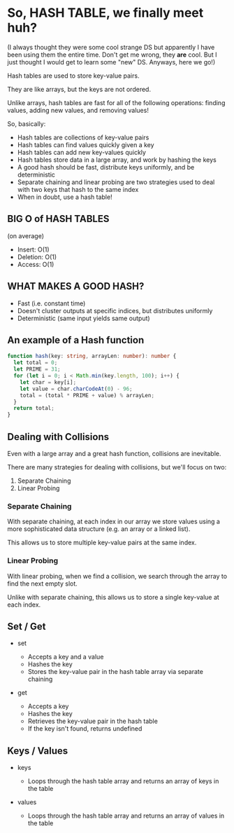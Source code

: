 # So, HASH TABLE, we finally meet huh?

(I always thought they were some cool strange DS but apparently I have been using them the entire time. Don't get me wrong, they **are** cool. But I just thought I would get to learn some "new" DS. Anyways, here we go!)

Hash tables are used to store key-value pairs.

They are like arrays, but the keys are not ordered.

Unlike arrays, hash tables are fast for all of the following operations: finding values, adding new values, and removing values!

So, basically:

- Hash tables are collections of key-value pairs
- Hash tables can find values quickly given a key
- Hash tables can add new key-values quickly
- Hash tables store data in a large array, and work by hashing the keys
- A good hash should be fast, distribute keys uniformly, and be deterministic
- Separate chaining and linear probing are two strategies used to deal with two keys that hash to the same index
- When in doubt, use a hash table!

## BIG O of HASH TABLES

(on average)

- Insert: O(1)
- Deletion: O(1)
- Access: O(1)

## WHAT MAKES A GOOD HASH?

- Fast (i.e. constant time)
- Doesn't cluster outputs at specific indices, but distributes uniformly
- Deterministic (same input yields same output)

## An example of a Hash function

```typescript
function hash(key: string, arrayLen: number): number {
  let total = 0;
  let PRIME = 31;
  for (let i = 0; i < Math.min(key.length, 100); i++) {
    let char = key[i];
    let value = char.charCodeAt(0) - 96;
    total = (total * PRIME + value) % arrayLen;
  }
  return total;
}
```

## Dealing with Collisions

Even with a large array and a great hash function, collisions are inevitable.

There are many strategies for dealing with collisions, but we'll focus on two:

1. Separate Chaining
2. Linear Probing

### Separate Chaining

With separate chaining, at each index in our array we store values using a more sophisticated data structure (e.g. an array or a linked list).

This allows us to store multiple key-value pairs at the same index.

### Linear Probing

With linear probing, when we find a collision, we search through the array to find the next empty slot.

Unlike with separate chaining, this allows us to store a single key-value at each index.

## Set / Get

- set

  - Accepts a key and a value
  - Hashes the key
  - Stores the key-value pair in the hash table array via separate chaining

- get
  - Accepts a key
  - Hashes the key
  - Retrieves the key-value pair in the hash table
  - If the key isn't found, returns undefined

## Keys / Values

- keys

  - Loops through the hash table array and returns an array of keys in the table

- values
  - Loops through the hash table array and returns an array of values in the table
